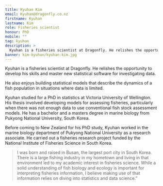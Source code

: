 ```yaml
---
title: Kyuhan Kim
email: Kyuhan@dragonfly.co.nz
firstname: Kyuhan
lastname: Kim
role: Fisheries scientist
honour: PhD
mobile: ""
tag: kyuhan
description: >
  Kyuhan is a fisheries scientist at Dragonfly. He relishes the opportunity to develop his skills and master new statistical software for investigating data.
banner: kim-kyuhan/kyuhan-kim.jpg
---
```


Kyuhan is a fisheries scientist at Dragonfly. He relishes the opportunity to develop his skills and master new statistical software for investigating data.

<!--more-->

He also enjoys building statistical models that describe the dynamics of a fish
population in situations where data is limited.

Kyuhan studied for a PhD in statistics at Victoria University of Wellington. His
thesis involved developing models for assessing fisheries, particularly when there
was not enough data to use conventional fish stock assessment models. He has a
bachelor and a masters degree in marine biology from Pukyong National University,
South Korea.

Before coming to New Zealand for his PhD study, Kyuhan worked in the marine
biology department of Pukyong National University as a research associate.
He carried out a fisheries research project funded by the National Institute of
Fisheries Science in South Korea.

> I was born and raised in Busan, the largest port city in South Korea. There is
a large fishing industry in my hometown and living in that environment led to my
 academic interest in fisheries science. While a solid understanding of fish
 biology and ecology is important for interpreting fisheries information, I
 believe making use of that information relies on diving into statistics and
 data science.”
